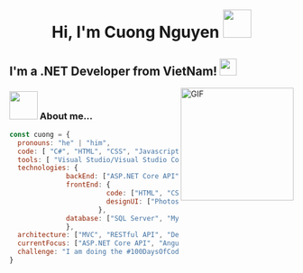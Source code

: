 <h1 align="center"> Hi, I'm Cuong Nguyen <img src="https://media.giphy.com/media/mGcNjsfWAjY5AEZNw6/giphy.gif" width="50"></h1>
  
## I'm a .NET Developer from VietNam! <img src="https://media.giphy.com/media/WUlplcMpOCEmTGBtBW/giphy.gif" width="30"> 


  <img align="right" alt="GIF" src="https://camo.githubusercontent.com/2309797487e5e969659a3b545c96151807b04120a9cc2985f632ec94ba00c9f3/68747470733a2f2f6d656469612e67697068792e636f6d2f6d656469612f53576f536b4e36447854737a71494b4571762f67697068792e676966"  height="200" />

### <img src="https://media.giphy.com/media/VgCDAzcKvsR6OM0uWg/giphy.gif" width="50"> About me...   
```javascript
const cuong = {
  pronouns: "he" | "him",
  code: [ "C#", "HTML", "CSS", "Javascript", "SQL"],
  tools: [ "Visual Studio/Visual Studio Code", "Git - GitHub/GitLab", "Notepad++", "SQL Server" ],
  technologies: {
              backEnd: ["ASP.NET Core API", "ASP.NET Core MVC"],
              frontEnd: {
                        code: ["HTML", "CSS", "Javascript", "Jquery", "Angular", "Kendo UI"],
                        designUI: ["Photoshop", "Illustrator", "Figma"]
                      },
              database: ["SQL Server", "MySQL", "Oracle"]
              },
  architecture: ["MVC", "RESTful API", "Design System Pattern"],
  currentFocus: ["ASP.NET Core API", "Angular", "Design UI"],
  challenge: "I am doing the #100DaysOfCode challenge focused on Angular"
}
```
<!-- ## Unit Testing

It's **mandatory** to test all your code against different scenarios to.

You don't want to hear complaints from your clients or bosses,.

You don't want to hear complaints from your clients or bosses,.

You don't want to hear complaints from your clients or bosses,.
-->








